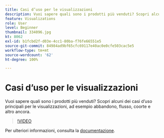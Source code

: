 ```yaml
---
title: Casi d’uso per le visualizzazioni
description: Vuoi sapere quali sono i prodotti più venduti? Scopri alcuni dei casi d’uso principali per le visualizzazioni, ad esempio abbandono, flusso, coorte e altro ancora.
feature: Visualizations
role: User
level: Beginner
thumbnail: 334096.jpg
kt: 8062
exl-id: b1fcbd2f-d03e-4cc1-80ba-f76fe66551e5
source-git-commit: 84984ad9bf65cfc69117e40ac0e0cfe503cac5e5
workflow-type: tm+mt
source-wordcount: '62'
ht-degree: 100%

---
```


# Casi d’uso per le visualizzazioni

Vuoi sapere quali sono i prodotti più venduti? Scopri alcuni dei casi d’uso principali per le visualizzazioni, ad esempio abbandono, flusso, coorte e altro ancora.

>[!VIDEO](https://video.tv.adobe.com/v/334096/?quality=12&learn=on)

Per ulteriori informazioni, consulta la [documentazione](https://experienceleague.adobe.com/docs/data-workbench/using/dashboard/visualizations/visualization-types/c-visualization-types.html?lang=it).

